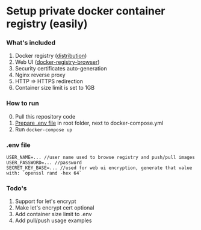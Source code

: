# Setup private docker container registry (easily)

### What's included
1. Docker registry ([distribution](https://github.com/distribution/distribution/))
2. Web UI ([docker-registry-browser](https://github.com/klausmeyer/docker-registry-browser))
3. Security certificates auto-generation
4. Nginx reverse proxy
5. HTTP => HTTPS redirection
6. Container size limit is set to 1GB

### How to run
0. Pull this repository code
1. [Prepare .env file](#env-file) in root folder, next to docker-compose.yml
2. Run `docker-compose up`

### .env file
```
USER_NAME=... //user name used to browse registry and push/pull images
USER_PASSWORD=... //password
SECRET_KEY_BASE=... //used for web ui encryption, generate that value with: `openssl rand -hex 64`
```

### Todo's
1. Support for let's encrypt
2. Make let's encrypt cert optional
3. Add container size limit to .env
4. Add pull/push usage examples